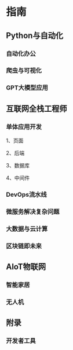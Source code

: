 # 指南



## Python与自动化

### 自动化办公



### 爬虫与可视化



### GPT大模型应用



## 互联网全栈工程师



### 单体应用开发



1、页面



2、后端



3、数据库



4、中间件



### DevOps流水线



### 微服务解决复杂问题



### 大数据与云计算



### 区块链即未来



## AloT物联网

### 智能家居



### 无人机

## 附录

### 开发者工具